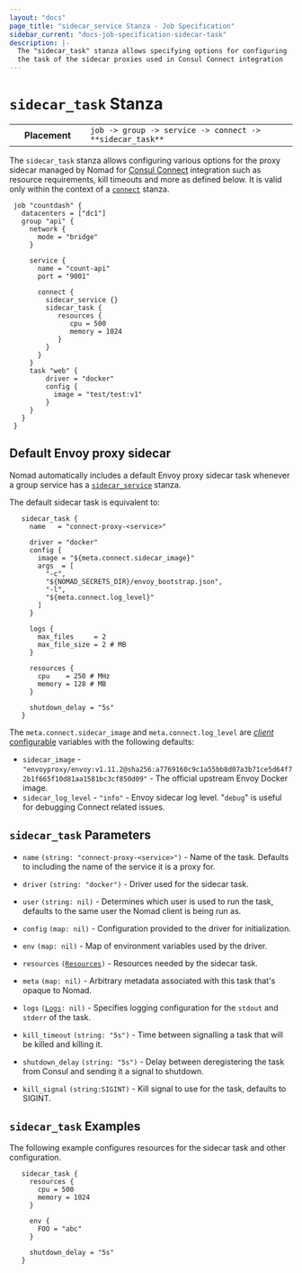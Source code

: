 ```yaml
---
layout: "docs"
page_title: "sidecar_service Stanza - Job Specification"
sidebar_current: "docs-job-specification-sidecar-task"
description: |-
  The "sidecar_task" stanza allows specifying options for configuring
  the task of the sidecar proxies used in Consul Connect integration
---
```


# `sidecar_task` Stanza

<table class="table table-bordered table-striped">
  <tr>
    <th width="120">Placement</th>
    <td>
      <code>job -> group -> service -> connect -> **sidecar_task** </code>
    </td>
  </tr>
</table>

The `sidecar_task` stanza allows configuring various options for the proxy
sidecar managed by Nomad for [Consul
Connect](/guides/integrations/consul-connect/index.html) integration such as
resource requirements, kill timeouts and more as defined below. It is valid
only within the context of a [`connect`][connect] stanza.

```hcl
 job "countdash" {
   datacenters = ["dc1"]
   group "api" {
     network {
       mode = "bridge"
     }

     service {
       name = "count-api"
       port = "9001"

       connect {
         sidecar_service {}
         sidecar_task {
            resources {
               cpu = 500
               memory = 1024
            }
         }
       }
     }
     task "web" {
         driver = "docker"
         config {
           image = "test/test:v1"
         }
     }
   }
 }

```

## Default Envoy proxy sidecar

Nomad automatically includes a default Envoy proxy sidecar task whenever a
group service has a [`sidecar_service`][sidecar_service] stanza.

The default sidecar task is equivalent to:

```hcl
   sidecar_task {
     name   = "connect-proxy-<service>"

     driver = "docker"
     config {
       image = "${meta.connect.sidecar_image}"
       args  = [
         "-c",
         "${NOMAD_SECRETS_DIR}/envoy_bootstrap.json",
         "-l",
         "${meta.connect.log_level}"
       ]
     }

     logs {
       max_files     = 2
       max_file_size = 2 # MB
     }

     resources {
       cpu    = 250 # MHz
       memory = 128 # MB
     }

     shutdown_delay = "5s"
   }
```

The `meta.connect.sidecar_image` and `meta.connect.log_level` are [*client*
configurable][nodemeta] variables with the following defaults:

- `sidecar_image` - `"envoyproxy/envoy:v1.11.2@sha256:a7769160c9c1a55bb8d07a3b71ce5d64f72b1f665f10d81aa1581bc3cf850d09"` - The official upstream Envoy Docker image.
- `sidecar_log_level` - `"info"` - Envoy sidecar log level. "`debug`" is useful
  for debugging Connect related issues.

## `sidecar_task` Parameters
- `name` `(string: "connect-proxy-<service>")` - Name of the task. Defaults to
  including the name of the service it is a proxy for.

- `driver` `(string: "docker")` - Driver used for the sidecar task.

- `user` `(string: nil)` - Determines which user is used to run the task, defaults
   to the same user the Nomad client is being run as.

- `config` `(map: nil)` - Configuration provided to the driver for initialization.

- `env` `(map: nil)` - Map of environment variables used by the driver.

- `resources` <code>([Resources][resources])</code> - Resources needed by the sidecar task.

- `meta` `(map: nil)` - Arbitrary metadata associated with this task that's opaque to Nomad.

- `logs` <code>([Logs][]: nil)</code> - Specifies logging configuration for the
  `stdout` and `stderr` of the task.

- `kill_timeout` `(string: "5s")` - Time between signalling a task that will be
  killed and killing it.

- `shutdown_delay` `(string: "5s")` - Delay between deregistering the task from
  Consul and sending it a signal to shutdown.

- `kill_signal` `(string:SIGINT)` - Kill signal to use for the task, defaults to SIGINT.


## `sidecar_task` Examples
The following example configures resources for the sidecar task and other configuration.

```hcl
   sidecar_task {
     resources {
       cpu = 500
       memory = 1024
     }

     env {
       FOO = "abc"
     }

     shutdown_delay = "5s"
   }

 ```

[connect]: /docs/job-specification/connect.html "Nomad connect Job Specification"
[job]: /docs/job-specification/job.html "Nomad job Job Specification"
[group]: /docs/job-specification/group.html "Nomad group Job Specification"
[task]: /docs/job-specification/task.html "Nomad task Job Specification"
[interpolation]: /docs/runtime/interpolation.html "Nomad interpolation"
[sidecar_service]: /docs/job-specification/sidecar_service.html "Nomad sidecar service Specification"
[resources]: /docs/job-specification/resources.html "Nomad resources Job Specification"
[logs]: /docs/job-specification/logs.html "Nomad logs Job Specification"
[nodemeta]: /docs/configuration/client.html#meta
